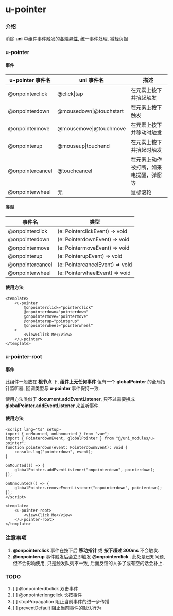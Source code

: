 # u-pointer

### 介绍

消除 **uni** 中组件事件触发的[各端异性](https://doc.dcloud.net.cn/uni-app-x/component/common.html#%E7%BB%84%E4%BB%B6%E5%85%A8%E5%B1%80%E4%BA%8B%E4%BB%B6), 统一事件处理, 减轻负担

### u-pointer

#### 事件

| **u-pointer 事件名** | uni 事件名              | 描述                                   |
| -------------------- | ----------------------- | -------------------------------------- |
| @onpointerclick      | @click\|tap             | 在元素上按下并抬起触发                 |
| @onpointerdown       | @mousedown\|@touchstart | 在元素上按下触发                       |
| @onpointermove       | @mousemove\|@touchmove  | 在元素上按下并移动时触发               |
| @onpointerup         | @mouseup\|touchend      | 在元素上按下并抬起时触发               |
| @onpointercancel     | @touchcancel            | 在元素上动作被打断，如来电提醒，弹窗等 |
| @onpointerwheel      | 无                      | 鼠标滚轮                               |

#### 类型

| **事件名**       | 类型                            |
| ---------------- | ------------------------------- |
| @onpointerclick  | (e: PointerclickEvent) => void  |
| @onpointerdown   | (e: PointerdownEvent) => void   |
| @onpointermove   | (e: PointermoveEvent) => void   |
| @onpointerup     | (e: PointerupEvent) => void     |
| @onpointercancel | (e: PointercancelEvent) => void |
| @onpointerwheel  | (e: PointerwheelEvent) => void  |

#### 使用方法

```vue
<template>
	<u-pointer
		@onpointerclick="pointerclick"
		@onpointerdown="pointerdown"
		@onpointermove="pointermove"
		@onpointerup="pointerup"
		@onpointerwheel="pointerwheel"
	>
		<view>Click Me</view>
	</u-pointer>
</template>
```

### u-pointer-root

#### 事件

此组件一般放在 **根节点** 下, **组件上无任何事件** 但有一个 **globalPointer** 的全局指针监听器, 回调类型与 **u-pointer** 事件保持一致.

使用方法类似于 **document.addEventListener**, 只不过需要换成 **globalPointer.addEventListener** 来监听事件.

#### 使用方法

```vue
<script lang="ts" setup>
import { onMounted, onUnmounted } from "vue";
import { PointerdownEvent, globalPointer } from "@/uni_modules/u-pointer";
function pointerdown(event: PointerdownEvent): void {
	console.log("pointerdown", event);
}

onMounted(() => {
	globalPointer.addEventListener("onpointerdown", pointerdown);
});

onUnmounted(() => {
	globalPointer.removeEventListener("onpointerdown", pointerdown);
});
</script>

<template>
	<u-pointer-root>
		<view>Click Me</view>
	</u-pointer-root>
</template>
```

### 注意事项

1. **@onpointerclick** 事件在按下后 **移动指针** 或 **按下超过 300ms** 不会触发.
1. **@onpointerup** 事件触发后会立即触发 **@onpointerclick** . 此处是已知问题, 但不会影响使用, 只是触发队列不一致, 后面反馈的人多了或有空的话会补上.

### TODO

1. [ ] @onpointerdbclick 双击事件
2. [ ] @onpointerlongclick 长按事件
3. [ ] stopPropagation 阻止当前事件的进一步传播
4. [ ] preventDefault 阻止当前事件的默认行为
